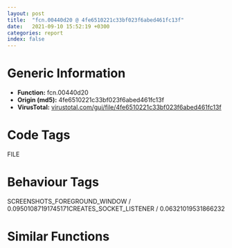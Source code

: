 ```yaml
---
layout: post
title:  "fcn.00440d20 @ 4fe6510221c33bf023f6abed461fc13f"
date:   2021-09-10 15:52:19 +0300
categories: report
index: false
---
```


# Generic Information
- **Function:** fcn.00440d20
- **Origin (md5):** 4fe6510221c33bf023f6abed461fc13f
- **VirusTotal:** [virustotal.com/gui/file/4fe6510221c33bf023f6abed461fc13f][virustotal_ref]

# Code Tags
<span class="tag" id="FILE">FILE</span>


# Behaviour Tags
<span class="bhv-tag" id="SCREENSHOTS_FOREGROUND_WINDOW">SCREENSHOTS_FOREGROUND_WINDOW / 0.09501087191745171</span><span class="bhv-tag" id="CREATES_SOCKET_LISTENER">CREATES_SOCKET_LISTENER / 0.06321019531866232</span>

# Similar Functions
<script type="text/javascript" src="https://www.gstatic.com/charts/loader.js"></script>
<script type="text/javascript">

    google.charts.load('current', {'packages':['corechart']});
    google.charts.setOnLoadCallback(drawChart);

    function drawChart() {
    var data = new google.visualization.DataTable();
        data.addColumn('number', 'X');
        data.addColumn('number', 'Y');
        data.addColumn({type: 'string', role: 'tooltip', 'p': {'html': true}});
        data.addColumn({'type': 'string', 'role': 'style'});
        
        data.addRows([
    [0, 0, '<b><a href="/report/fcn.00440d20@4fe6510221c33bf023f6abed461fc13f">fcn.00440d20</a><br>@4fe6510221c33bf023f6abed461fc13f</b><br>sub esp, 0x20<br>push ebx<br>push ebp<br>mov ebp, dword[0x4c6400]<br>push esi<br>mov esi, ecx<br>push edi<br>mov ecx, ebp<br>mov dword[esp+0x18], ebp<br>call fcn.00413110<br>or eax, 0xffffffff<br>mov dword[esp+0x28], eax<br>mov dword[esp+0x2c], eax<br>mov eax, dword[0x4c28ec]<br>mov eax, dword[eax+0xf8]<br>and eax, 0x7fffffff<br>mov byte[esp+0x16], 0<br>mov byte[esp+0x1c], 0<br>mov dword[esp+0x24], eax<br>mov eax, esi<br>movzx ecx, word[eax]<br>cmp ecx, 0x20<br>je 0x440d72<br>cmp ecx, 9<br>jne 0x440d77<br>add eax, 2<br>jmp 0x440d65<br>cmp word[eax], 0x2a<br>jne 0x440e5b<br>movzx edi, word[eax+2]<br>lea esi, [eax+2]<br>test edi, 0xffffff80<br>jne 0x440da2<br>push 2<br>push edi<br>call fcn.0048df9e<br>add esp, 8<br>test eax, eax<br>je 0x440da2<br>and edi, 0xffffffdf<br>movzx eax, di<br>add eax, 0xffffffbd<br>cmp eax, 0x11<br>ja case.0x440db8.68<br>movzx ecx, byte[eax+0x4412e0]<br>jmp dword[ecx*4+0x4412cc]<br>mov byte[esp+0x1c], 1<br>jmp case.0x440db8.68<br>lea edi, [esi+2]<br>mov eax, edi<br>call fcn.0040d200<br>movzx edx, al<br>neg edx<br>sbb edx, edx<br>and edx, 6<br>add edx, 0xa<br>push edx<br>push 0<br>push edi<br>call fcn.0048e812<br>mov dword[esp+0x34], eax<br>add esp, 0xc<br>mov ebx, 0x4a352c<br>mov eax, esi<br>mov dword[esp+0x2c], edx<br>call fcn.004095d0<br>mov esi, eax<br>test esi, esi<br>je 0x44125d<br>sub esi, 2<br>jmp case.0x440db8.68<br>lea eax, [esi+2]<br>push eax<br>call fcn.0048dfe6<br>mov dword[esp+0x28], eax<br>add esp, 4<br>mov ebx, 0x4a352c<br>mov eax, esi<br>call fcn.004095d0<br>mov esi, eax<br>test esi, esi<br>je 0x441275<br>sub esi, 2<br>jmp case.0x440db8.68<br>mov byte[esp+0x16], 1<br>cmp word[esi], 0<br>je 0x440d63<br>add esi, 2<br>cmp word[esi], 0<br>je 0x440d63<br>add esi, 2<br>jmp 0x440d63<br>push 0<br>push 0x8000000<br>push 3<br>push 0<br>push 3<br>push 0x80000000<br>push esi<br>call dword[sym.imp.KERNEL32.dll_CreateFileW]<br>mov ebx, eax<br>cmp ebx, 0xffffffff<br>jne 0x440eb7<br>call dword[sym.imp.KERNEL32.dll_GetLastError]<br>mov ecx, dword[0x4c28ec]<br>cmp byte[ecx+0x104], 0<br>mov dword[ecx+0x30], eax<br>jne 0x4412ab<br>mov eax, dword[0x4c6cb4]<br>push 1<br>push 0<br>push 0xffffffffffffffff<br>push 0x4a331c<br>push eax<br>call fcn.00476680<br>pop edi<br>pop esi<br>pop ebp<br>pop ebx<br>add esp, 0x20<br>ret 4<br>mov ecx, ebx<br>call fcn.00474970<br>mov edi, eax<br>mov ecx, edi<br>and ecx, edx<br>cmp ecx, 0xffffffff<br>jne 0x440ef3<br>call dword[sym.imp.KERNEL32.dll_GetLastError]<br>mov edx, dword[0x4c28ec]<br>push ebx<br>mov dword[edx+0x30], eax<br>call dword[sym.imp.KERNEL32.dll_CloseHandle]<br>mov eax, dword[esp+0x34]<br>push eax<br>call fcn.00430510<br>pop edi<br>pop esi<br>pop ebp<br>pop ebx<br>add esp, 0x20<br>ret 4<br>mov eax, dword[esp+0x2c]<br>cmp edx, eax<br>jb 0x440f09<br>ja 0x440f03<br>cmp edi, dword[esp+0x28]<br>jbe 0x440f09<br>mov edi, dword[esp+0x28]<br>mov edx, eax<br>test edx, edx<br>jne 0x440f12<br>cmp edi, 0xfffffffd<br>jbe 0x440f31<br>mov ecx, dword[esp+0x34]<br>push 0x4ab02c<br>push 0<br>push str.Out_of_memory.<br>call fcn.0042df10<br>pop edi<br>pop esi<br>pop ebp<br>pop ebx<br>add esp, 0x20<br>ret 4<br>mov ecx, edi<br>or ecx, edx<br>jne 0x440f6b<br>push ebx<br>call dword[sym.imp.KERNEL32.dll_CloseHandle]<br>mov eax, dword[0x4c6cb4]<br>mov edx, dword[0x4c28ec]<br>push 1<br>push 0<br>push 0xffffffffffffffff<br>push 0x4a0900<br>push eax<br>mov dword[edx+0x30], 0<br>call fcn.00476680<br>pop edi<br>pop esi<br>pop ebp<br>pop ebx<br>add esp, 0x20<br>ret 4<br>cmp byte[esp+0x1c], 0<br>je 0x440fa2<br>mov al, byte[ebp+0x17]<br>test al, al<br>jne 0x440f7f<br>mov ecx, dword[ebp+0xc]<br>mov al, byte[ecx+0x17]<br>cmp al, 2<br>je 0x440fa2<br>push ebp<br>mov cl, 1<br>mov eax, edi<br>mov byte[esp+0x1b], 1<br>call fcn.0042f7e0<br>cmp eax, 1<br>jne 0x44100a<br>cmp byte[ebp+0x17], 0<br>jne 0x440fe0<br>mov esi, dword[ebp+0xc]<br>jmp 0x440fe2<br>lea edx, [edi+2]<br>push edx<br>mov byte[esp+0x1b], 0<br>call fcn.0048cdd4<br>mov esi, eax<br>add esp, 4<br>test esi, esi<br>jne 0x44102f<br>mov ecx, dword[esp+0x34]<br>push 0x4ab02c<br>push eax<br>push str.Out_of_memory.<br>call fcn.0042df10<br>push ebx<br>call dword[sym.imp.KERNEL32.dll_CloseHandle]<br>xor eax, eax<br>pop edi<br>pop esi<br>pop ebp<br>pop ebx<br>add esp, 0x20<br>ret 4<br>mov esi, ebp<br>test byte[esi+0x15], 8<br>je 0x440fef<br>mov eax, esi<br>call fcn.00401160<br>mov al, byte[esi+0x17]<br>cmp al, 1<br>jne 0x44101d<br>test byte[esi+0x15], 4<br>je 0x441003<br>mov eax, esi<br>call fcn.0042e780<br>mov esi, dword[esi+8]<br>test esi, esi<br>jne 0x44102f<br>push ebx<br>call dword[sym.imp.KERNEL32.dll_CloseHandle]<br>xor eax, eax<br>pop edi<br>pop esi<br>pop ebp<br>pop ebx<br>add esp, 0x20<br>ret 4<br>cmp al, 2<br>jne 0x44102a<br>call fcn.00401000<br>mov esi, eax<br>jmp 0x441006<br>mov esi, 0x4c85b8<br>push 0<br>lea eax, [esp+0x24]<br>push eax<br>push edi<br>push esi<br>push ebx<br>call dword[sym.imp.KERNEL32.dll_ReadFile]<br>mov ebp, eax<br>call dword[sym.imp.KERNEL32.dll_GetLastError]<br>mov ecx, dword[0x4c28ec]<br>push ebx<br>mov dword[ecx+0x30], eax<br>call dword[sym.imp.KERNEL32.dll_CloseHandle]<br>test ebp, ebp<br>je 0x441206<br>cmp byte[esp+0x1c], 0<br>jne 0x44118a<br>mov eax, dword[esp+0x20]<br>cmp eax, 3<br>jb 0x44109d<br>cmp byte[esi], 0xef<br>jne 0x44109d<br>cmp byte[esi+1], 0xbb<br>jne 0x44109d<br>cmp byte[esi+2], 0xbf<br>jne 0x44109d<br>mov edi, dword[esp+0x18]<br>add eax, 0xfffffffd<br>push eax<br>lea edx, [esi+3]<br>push edx<br>push edi<br>mov ebx, 0xfde9<br>call fcn.004771c0<br>jmp 0x4410cd<br>cmp eax, 2<br>jb 0x4410eb<br>cmp byte[esi], 0xff<br>jne 0x4410eb<br>cmp byte[esi+1], 0xfe<br>jne 0x4410eb<br>mov dl, 1<br>mov ecx, esi<br>test dl, dl<br>je 0x4410bb<br>lea ecx, [esi+2]<br>add eax, 0xfffffffe<br>mov edi, dword[esp+0x18]<br>push 0<br>push 1<br>shr eax, 1<br>push eax<br>push ecx<br>push edi<br>call fcn.00476680<br>test eax, eax<br>jne 0x4410d3<br>xor ebp, ebp<br>test esi, esi<br>je 0x4410e0<br>push esi<br>call fcn.0048e3af<br>add esp, 4<br>cmp byte[edi+0x17], 0<br>jne 0x441107<br>mov esi, dword[edi+0xc]<br>jmp 0x441109<br>mov ebx, dword[esp+0x24]<br>xor dl, dl<br>cmp ebx, 0x4b0<br>je 0x4410af<br>mov edi, dword[esp+0x18]<br>push eax<br>push esi<br>push edi<br>call fcn.004771c0<br>jmp 0x4410cd<br>mov esi, edi<br>test byte[esi+0x15], 8<br>je 0x441116<br>mov eax, esi<br>call fcn.00401160<br>mov al, byte[esi+0x17]<br>cmp al, 1<br>jne 0x44112f<br>test byte[esi+0x15], 4<br>je 0x44112a<br>mov eax, esi<br>call fcn.0042e780<br>mov esi, dword[esi+8]<br>jmp 0x441141<br>cmp al, 2<br>jne 0x44113c<br>call fcn.00401000<br>mov esi, eax<br>jmp 0x441141<br>mov esi, 0x4c85b8<br>cmp byte[esp+0x16], 0<br>je 0x44122a<br>mov ebx, dword[esp+0x18]<br>mov eax, ebx<br>call fcn.004135e0<br>push 0<br>push 0xffffffffffffffff<br>push 0xffffffffffffffff<br>push 1<br>push 0x4aa5e4<br>mov dword[esp+0x38], eax<br>push 0x4a9b3c<br>push esi<br>lea eax, [esp+0x40]<br>call fcn.004740c0<br>mov edi, dword[esp+0x40]<br>add esp, 0x1c<br>mov eax, ebx<br>call fcn.004135a0<br>jmp 0x44122a<br>mov ecx, dword[esp+0x18]<br>mov al, byte[ecx+0x17]<br>test al, al<br>jne 0x44119b<br>mov eax, dword[ecx+0xc]<br>mov al, byte[eax+0x17]<br>cmp al, 2<br>jne 0x4411e6<br>mov ecx, dword[esp+0x20]<br>push ecx<br>mov ecx, esi<br>call fcn.004764c0<br>lea edi, [eax-1]<br>add esp, 4<br>neg edi<br>push esi<br>sbb edi, edi<br>call fcn.0048e3af<br>add esp, 4<br>inc edi<br>je 0x441011<br>mov edx, dword[0x4c6cb4]<br>push 1<br>push 0<br>push 0xffffffffffffffff<br>push 0x4a0900<br>push edx<br>call fcn.00476680<br>pop edi<br>pop esi<br>pop ebp<br>pop ebx<br>add esp, 0x20<br>ret 4<br>mov eax, dword[esp+0x20]<br>mov edi, eax<br>test al, 1<br>je 0x4411f5<br>mov byte[eax+esi], 0<br>inc edi<br>xor eax, eax<br>mov word[edi+esi], ax<br>mov eax, ecx<br>call fcn.00413570<br>mov dword[eax], edi<br>jmp 0x44122a<br>mov eax, dword[esp+0x18]<br>xor ecx, ecx<br>mov word[esi], cx<br>call fcn.00413570<br>cmp byte[esp+0x17], 0<br>mov dword[eax], 0<br>jne 0x44122a<br>push esi<br>call fcn.0048e3af<br>add esp, 4<br>mov edx, dword[esp+0x1c]<br>mov eax, dword[esp+0x18]<br>push edx<br>call fcn.004136c0<br>test eax, eax<br>je 0x441011<br>mov edx, dword[esp+0x34]<br>test ebp, ebp<br>sete al<br>movzx ecx, al<br>push ecx<br>push edx<br>call fcn.0042dd40<br>pop edi<br>pop esi<br>pop ebp<br>pop ebx<br>add esp, 0x20<br>ret 4<br>mov eax, dword[0x4c28ec]<br>cmp byte[eax+0x104], 0<br>mov dword[eax+0x30], 0x57<br>jmp 0x440e91<br>mov eax, dword[0x4c28ec]<br>cmp byte[eax+0x104], 0<br>mov dword[eax+0x30], 0x57<br>jne 0x4412ab<br>mov ecx, dword[0x4c6cb4]<br>push 1<br>push 0<br>push 0xffffffffffffffff<br>push 0x4a331c<br>push ecx<br>call fcn.00476680<br>pop edi<br>pop esi<br>pop ebp<br>pop ebx<br>add esp, 0x20<br>ret 4<br>mov ecx, dword[esp+0x34]<br>push 0x4ab02c<br>push 0<br>push 0x4a331c<br>call fcn.0042dc50<br>pop edi<br>pop esi<br>pop ebp<br>pop ebx<br>add esp, 0x20<br>ret 4<br><eoc> ', 'point { fill-color: #e0440e; }'],

        ]);

    var options = {
        title: 'Similarity Plot',
        legend: 'none',
        colors: ['#dedbd9', '#e6693e', '#ec8f6e', '#f3b49f', '#f6c7b6'],
        tooltip: {isHtml: true, trigger: 'both'},
        explorer: {
        actions: ["dragToZoom", "rightClickToReset"],
        },
        chartArea: {
        width: '80%',
        height: '80%'
        },
        width: '100%',
        height: '100%'
    };

    var chart = new google.visualization.ScatterChart(document.getElementById('chart_div'));

    chart.draw(data, options);
    }
    
</script>


<div id="chart_div" style="width: 100%px; height: 100%;"></div>

# Disassembled Code
{% highlight nasm %}

sub esp, 0x20
push ebx
push ebp
mov ebp, dword[0x4c6400]
push esi
mov esi, ecx
push edi
mov ecx, ebp
mov dword[esp+0x18], ebp
call fcn.00413110
or eax, 0xffffffff
mov dword[esp+0x28], eax
mov dword[esp+0x2c], eax
mov eax, dword[0x4c28ec]
mov eax, dword[eax+0xf8]
and eax, 0x7fffffff
mov byte[esp+0x16], 0
mov byte[esp+0x1c], 0
mov dword[esp+0x24], eax
mov eax, esi
movzx ecx, word[eax]
cmp ecx, 0x20
je 0x440d72
cmp ecx, 9
jne 0x440d77
add eax, 2
jmp 0x440d65
cmp word[eax], 0x2a
jne 0x440e5b
movzx edi, word[eax+2]
lea esi, [eax+2]
test edi, 0xffffff80
jne 0x440da2
push 2
push edi
call fcn.0048df9e
add esp, 8
test eax, eax
je 0x440da2
and edi, 0xffffffdf
movzx eax, di
add eax, 0xffffffbd
cmp eax, 0x11
ja case.0x440db8.68
movzx ecx, byte[eax+0x4412e0]
jmp dword[ecx*4+0x4412cc]
mov byte[esp+0x1c], 1
jmp case.0x440db8.68
lea edi, [esi+2]
mov eax, edi
call fcn.0040d200
movzx edx, al
neg edx
sbb edx, edx
and edx, 6
add edx, 0xa
push edx
push 0
push edi
call fcn.0048e812
mov dword[esp+0x34], eax
add esp, 0xc
mov ebx, 0x4a352c
mov eax, esi
mov dword[esp+0x2c], edx
call fcn.004095d0
mov esi, eax
test esi, esi
je 0x44125d
sub esi, 2
jmp case.0x440db8.68
lea eax, [esi+2]
push eax
call fcn.0048dfe6
mov dword[esp+0x28], eax
add esp, 4
mov ebx, 0x4a352c
mov eax, esi
call fcn.004095d0
mov esi, eax
test esi, esi
je 0x441275
sub esi, 2
jmp case.0x440db8.68
mov byte[esp+0x16], 1
cmp word[esi], 0
je 0x440d63
add esi, 2
cmp word[esi], 0
je 0x440d63
add esi, 2
jmp 0x440d63
push 0
push 0x8000000
push 3
push 0
push 3
push 0x80000000
push esi
call dword[sym.imp.KERNEL32.dll_CreateFileW]
mov ebx, eax
cmp ebx, 0xffffffff
jne 0x440eb7
call dword[sym.imp.KERNEL32.dll_GetLastError]
mov ecx, dword[0x4c28ec]
cmp byte[ecx+0x104], 0
mov dword[ecx+0x30], eax
jne 0x4412ab
mov eax, dword[0x4c6cb4]
push 1
push 0
push 0xffffffffffffffff
push 0x4a331c
push eax
call fcn.00476680
pop edi
pop esi
pop ebp
pop ebx
add esp, 0x20
ret 4
mov ecx, ebx
call fcn.00474970
mov edi, eax
mov ecx, edi
and ecx, edx
cmp ecx, 0xffffffff
jne 0x440ef3
call dword[sym.imp.KERNEL32.dll_GetLastError]
mov edx, dword[0x4c28ec]
push ebx
mov dword[edx+0x30], eax
call dword[sym.imp.KERNEL32.dll_CloseHandle]
mov eax, dword[esp+0x34]
push eax
call fcn.00430510
pop edi
pop esi
pop ebp
pop ebx
add esp, 0x20
ret 4
mov eax, dword[esp+0x2c]
cmp edx, eax
jb 0x440f09
ja 0x440f03
cmp edi, dword[esp+0x28]
jbe 0x440f09
mov edi, dword[esp+0x28]
mov edx, eax
test edx, edx
jne 0x440f12
cmp edi, 0xfffffffd
jbe 0x440f31
mov ecx, dword[esp+0x34]
push 0x4ab02c
push 0
push str.Out_of_memory.
call fcn.0042df10
pop edi
pop esi
pop ebp
pop ebx
add esp, 0x20
ret 4
mov ecx, edi
or ecx, edx
jne 0x440f6b
push ebx
call dword[sym.imp.KERNEL32.dll_CloseHandle]
mov eax, dword[0x4c6cb4]
mov edx, dword[0x4c28ec]
push 1
push 0
push 0xffffffffffffffff
push 0x4a0900
push eax
mov dword[edx+0x30], 0
call fcn.00476680
pop edi
pop esi
pop ebp
pop ebx
add esp, 0x20
ret 4
cmp byte[esp+0x1c], 0
je 0x440fa2
mov al, byte[ebp+0x17]
test al, al
jne 0x440f7f
mov ecx, dword[ebp+0xc]
mov al, byte[ecx+0x17]
cmp al, 2
je 0x440fa2
push ebp
mov cl, 1
mov eax, edi
mov byte[esp+0x1b], 1
call fcn.0042f7e0
cmp eax, 1
jne 0x44100a
cmp byte[ebp+0x17], 0
jne 0x440fe0
mov esi, dword[ebp+0xc]
jmp 0x440fe2
lea edx, [edi+2]
push edx
mov byte[esp+0x1b], 0
call fcn.0048cdd4
mov esi, eax
add esp, 4
test esi, esi
jne 0x44102f
mov ecx, dword[esp+0x34]
push 0x4ab02c
push eax
push str.Out_of_memory.
call fcn.0042df10
push ebx
call dword[sym.imp.KERNEL32.dll_CloseHandle]
xor eax, eax
pop edi
pop esi
pop ebp
pop ebx
add esp, 0x20
ret 4
mov esi, ebp
test byte[esi+0x15], 8
je 0x440fef
mov eax, esi
call fcn.00401160
mov al, byte[esi+0x17]
cmp al, 1
jne 0x44101d
test byte[esi+0x15], 4
je 0x441003
mov eax, esi
call fcn.0042e780
mov esi, dword[esi+8]
test esi, esi
jne 0x44102f
push ebx
call dword[sym.imp.KERNEL32.dll_CloseHandle]
xor eax, eax
pop edi
pop esi
pop ebp
pop ebx
add esp, 0x20
ret 4
cmp al, 2
jne 0x44102a
call fcn.00401000
mov esi, eax
jmp 0x441006
mov esi, 0x4c85b8
push 0
lea eax, [esp+0x24]
push eax
push edi
push esi
push ebx
call dword[sym.imp.KERNEL32.dll_ReadFile]
mov ebp, eax
call dword[sym.imp.KERNEL32.dll_GetLastError]
mov ecx, dword[0x4c28ec]
push ebx
mov dword[ecx+0x30], eax
call dword[sym.imp.KERNEL32.dll_CloseHandle]
test ebp, ebp
je 0x441206
cmp byte[esp+0x1c], 0
jne 0x44118a
mov eax, dword[esp+0x20]
cmp eax, 3
jb 0x44109d
cmp byte[esi], 0xef
jne 0x44109d
cmp byte[esi+1], 0xbb
jne 0x44109d
cmp byte[esi+2], 0xbf
jne 0x44109d
mov edi, dword[esp+0x18]
add eax, 0xfffffffd
push eax
lea edx, [esi+3]
push edx
push edi
mov ebx, 0xfde9
call fcn.004771c0
jmp 0x4410cd
cmp eax, 2
jb 0x4410eb
cmp byte[esi], 0xff
jne 0x4410eb
cmp byte[esi+1], 0xfe
jne 0x4410eb
mov dl, 1
mov ecx, esi
test dl, dl
je 0x4410bb
lea ecx, [esi+2]
add eax, 0xfffffffe
mov edi, dword[esp+0x18]
push 0
push 1
shr eax, 1
push eax
push ecx
push edi
call fcn.00476680
test eax, eax
jne 0x4410d3
xor ebp, ebp
test esi, esi
je 0x4410e0
push esi
call fcn.0048e3af
add esp, 4
cmp byte[edi+0x17], 0
jne 0x441107
mov esi, dword[edi+0xc]
jmp 0x441109
mov ebx, dword[esp+0x24]
xor dl, dl
cmp ebx, 0x4b0
je 0x4410af
mov edi, dword[esp+0x18]
push eax
push esi
push edi
call fcn.004771c0
jmp 0x4410cd
mov esi, edi
test byte[esi+0x15], 8
je 0x441116
mov eax, esi
call fcn.00401160
mov al, byte[esi+0x17]
cmp al, 1
jne 0x44112f
test byte[esi+0x15], 4
je 0x44112a
mov eax, esi
call fcn.0042e780
mov esi, dword[esi+8]
jmp 0x441141
cmp al, 2
jne 0x44113c
call fcn.00401000
mov esi, eax
jmp 0x441141
mov esi, 0x4c85b8
cmp byte[esp+0x16], 0
je 0x44122a
mov ebx, dword[esp+0x18]
mov eax, ebx
call fcn.004135e0
push 0
push 0xffffffffffffffff
push 0xffffffffffffffff
push 1
push 0x4aa5e4
mov dword[esp+0x38], eax
push 0x4a9b3c
push esi
lea eax, [esp+0x40]
call fcn.004740c0
mov edi, dword[esp+0x40]
add esp, 0x1c
mov eax, ebx
call fcn.004135a0
jmp 0x44122a
mov ecx, dword[esp+0x18]
mov al, byte[ecx+0x17]
test al, al
jne 0x44119b
mov eax, dword[ecx+0xc]
mov al, byte[eax+0x17]
cmp al, 2
jne 0x4411e6
mov ecx, dword[esp+0x20]
push ecx
mov ecx, esi
call fcn.004764c0
lea edi, [eax-1]
add esp, 4
neg edi
push esi
sbb edi, edi
call fcn.0048e3af
add esp, 4
inc edi
je 0x441011
mov edx, dword[0x4c6cb4]
push 1
push 0
push 0xffffffffffffffff
push 0x4a0900
push edx
call fcn.00476680
pop edi
pop esi
pop ebp
pop ebx
add esp, 0x20
ret 4
mov eax, dword[esp+0x20]
mov edi, eax
test al, 1
je 0x4411f5
mov byte[eax+esi], 0
inc edi
xor eax, eax
mov word[edi+esi], ax
mov eax, ecx
call fcn.00413570
mov dword[eax], edi
jmp 0x44122a
mov eax, dword[esp+0x18]
xor ecx, ecx
mov word[esi], cx
call fcn.00413570
cmp byte[esp+0x17], 0
mov dword[eax], 0
jne 0x44122a
push esi
call fcn.0048e3af
add esp, 4
mov edx, dword[esp+0x1c]
mov eax, dword[esp+0x18]
push edx
call fcn.004136c0
test eax, eax
je 0x441011
mov edx, dword[esp+0x34]
test ebp, ebp
sete al
movzx ecx, al
push ecx
push edx
call fcn.0042dd40
pop edi
pop esi
pop ebp
pop ebx
add esp, 0x20
ret 4
mov eax, dword[0x4c28ec]
cmp byte[eax+0x104], 0
mov dword[eax+0x30], 0x57
jmp 0x440e91
mov eax, dword[0x4c28ec]
cmp byte[eax+0x104], 0
mov dword[eax+0x30], 0x57
jne 0x4412ab
mov ecx, dword[0x4c6cb4]
push 1
push 0
push 0xffffffffffffffff
push 0x4a331c
push ecx
call fcn.00476680
pop edi
pop esi
pop ebp
pop ebx
add esp, 0x20
ret 4
mov ecx, dword[esp+0x34]
push 0x4ab02c
push 0
push 0x4a331c
call fcn.0042dc50
pop edi
pop esi
pop ebp
pop ebx
add esp, 0x20
ret 4

{% endhighlight %}

[virustotal_ref]: https://www.virustotal.com/gui/file/4fe6510221c33bf023f6abed461fc13f